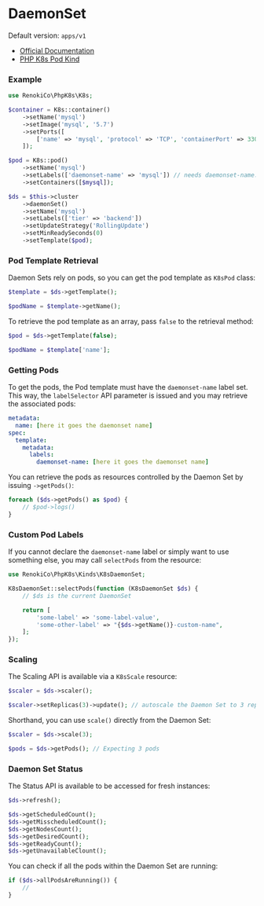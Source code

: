 # DaemonSet

Default version: `apps/v1`

* [Official Documentation](https://kubernetes.io/docs/concepts/workloads/controllers/daemonset/)
* [PHP K8s Pod Kind](pod.md)

### Example

```php
use RenokiCo\PhpK8s\K8s;

$container = K8s::container()
    ->setName('mysql')
    ->setImage('mysql', '5.7')
    ->setPorts([
        ['name' => 'mysql', 'protocol' => 'TCP', 'containerPort' => 3306],
    ]);

$pod = K8s::pod()
    ->setName('mysql')
    ->setLabels(['daemonset-name' => 'mysql']) // needs daemonset-name: mysql so that ->getPods() can work
    ->setContainers([$mysql]);

$ds = $this->cluster
    ->daemonSet()
    ->setName('mysql')
    ->setLabels(['tier' => 'backend'])
    ->setUpdateStrategy('RollingUpdate')
    ->setMinReadySeconds(0)
    ->setTemplate($pod);
```

### Pod Template Retrieval

Daemon Sets rely on pods, so you can get the pod template as `K8sPod` class:

```php
$template = $ds->getTemplate();

$podName = $template->getName();
```

To retrieve the pod template as an array, pass `false` to the retrieval method:

```php
$pod = $ds->getTemplate(false);

$podName = $template['name'];
```

### Getting Pods

To get the pods, the Pod template must have the `daemonset-name` label set. This way, the `labelSelector` API parameter is issued and you may retrieve the associated pods:

```yaml
metadata:
  name: [here it goes the daemonset name]
spec:
  template:
    metadata:
      labels:
        daemonset-name: [here it goes the daemonset name]
```

You can retrieve the pods as resources controlled by the Daemon Set by issuing `->getPods()`:

```php
foreach ($ds->getPods() as $pod) {
    // $pod->logs()
}
```

### Custom Pod Labels

If you cannot declare the `daemonset-name` label or simply want to use something else, you may call `selectPods` from the resource:

```php
use RenokiCo\PhpK8s\Kinds\K8sDaemonSet;

K8sDaemonSet::selectPods(function (K8sDaemonSet $ds) {
    // $ds is the current DaemonSet

    return [
        'some-label' => 'some-label-value',
        'some-other-label' => "{$ds->getName()}-custom-name",
    ];
});
```

### Scaling

The Scaling API is available via a `K8sScale` resource:

```php
$scaler = $ds->scaler();

$scaler->setReplicas(3)->update(); // autoscale the Daemon Set to 3 replicas
```

Shorthand, you can use `scale()` directly from the Daemon Set:

```php
$scaler = $ds->scale(3);

$pods = $ds->getPods(); // Expecting 3 pods
```

### Daemon Set Status

The Status API is available to be accessed for fresh instances:

```php
$ds->refresh();

$ds->getScheduledCount();
$ds->getMisscheduledCount();
$ds->getNodesCount();
$ds->getDesiredCount();
$ds->getReadyCount();
$ds->getUnavailableClount();
```

You can check if all the pods within the Daemon Set are running:

```php
if ($ds->allPodsAreRunning()) {
    //
}
```
